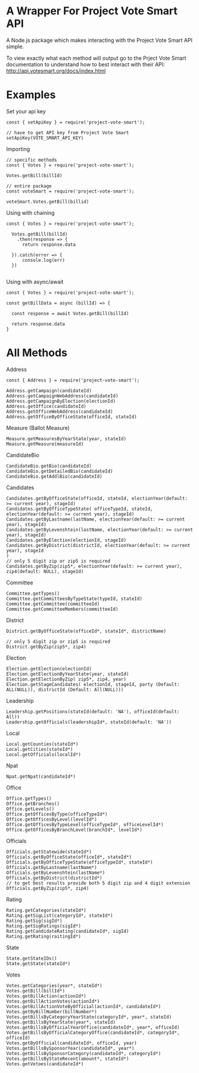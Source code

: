 # A Wrapper For Project Vote Smart API

A Node.js package which makes interacting with the Project Vote Smart API simple.

To view exactly what each method will output go to the Prject Vote Smart documentation to understand how to best interact with their API: http://api.votesmart.org/docs/index.html

# Examples

Set your api key

```
const { setApiKey } = require('project-vote-smart');

// have to get API key from Project Vote Smart
setApiKey(VOTE_SMART_API_KEY)
```

Importing

```
// specific methods
const { Votes } = require('project-vote-smart');

Votes.getBill(billId)

// entire package
const voteSmart = require('project-vote-smart');

voteSmart.Votes.getBill(billid)
```

Using with chaining

```
const { Votes } = require('project-vote-smart');

  Votes.getBill(billId)
    .then(response => {
      return response.data

  }).catch(error => {
      console.log(err)
  })


```

Using with async/await

```
const { Votes } = require('project-vote-smart');

const getBillData = async (billId) => {

  const response = await Votes.getBill(billId)

  return response.data
}

```

# All Methods

Address

```
const { Address } = require('project-vote-smart');

Address.getCampaign(candidateId)
Address.getCampaignWebAddress(candidateId)
Address.getCampaignByElection(electionId)
Address.getOffice(candidateId)
Address.getOfficeWebAddress(candidateId)
Address.getOfficeByOfficeState(officeId, stateId)

```

Measure (Ballot Measure)

```
Measure.getMeasuresByYearState(year, stateId)
Measure.getMeasure(measureId)

```

CandidateBio

```
CandidateBio.getBio(candidateId)
CandidateBio.getDetailedBio(candidateId)
CandidateBio.getAddlBio(candidateId)

```

Candidates

```
Candidates.getByOfficeState(officeId, stateId, electionYear(default: >= current year), stageId)
Candidates.getByOfficeTypeState( officeTypeId, stateId, electionYear(default: >= current year), stageId)
Candidates.getByLastname(lastName, electionYear(default: >= current year), stageId)
Candidates.getByLevenshtein(lastName, electionYear(default: >= current year), stageId)
Candidates.getByElection(electionId, stageId)
Candidates.getByDistrict(districtId, electionYear(default: >= current year), stageId
)
// only 5 digit zip or zip5 is required
Candidates.getByZip(zip5*, electionYear(default: >= current year), zip4(default: NULL), stageId)

```

Committee

```
Committee.getTypes()
Committee.getCommitteesByTypeState(typeId, stateId)
Committee.getCommittee(committeeId)
Committee.getCommitteeMembers(committeeId)

```

District

```
District.getByOfficeState(officeId*, stateId*, districtName)

// only 5 digit zip or zip5 is required
District.getByZip(zip5*, zip4)

```

Election

```
Election.getElection(electionId)
Election.getElectionByYearState(year, stateId)
Election.getElectionByZip( zip5*, zip4, year)
Election.getStageCandidates( electionId, stageId, party (Default: ALL(NULL)), districtId (Default: All(NULL)))

```

Leadership

```
Leadership.getPositions(stateId(default: 'NA'), officeId(default: All))
Leadership.getOfficials(leadershipId*, stateId(default: 'NA'))

```

Local

```
Local.getCounties(stateId*)
Local.getCities(stateId*)
Local.getOfficials(localId*)

```

Npat

```
Npat.getNpat(candidateId*)

```

Office

```
Office.getTypes()
Office.getBranches()
Office.getLevels()
Office.getOfficesByType(officeTypeId*)
Office.getOfficesByLevel(levelId*)
Office.getOfficesByTypeLevel(officeTypeId*, officeLevelId*)
Office.getOfficesByBranchLevel(branchId*, levelId*)

```

Officials

```
Officials.getStatewide(stateId*)
Officials.getByOfficeState(officeId*, stateId*)
Officials.getByOfficeTypeState(officeTypeId*, stateId*)
Officials.getByLastname(lastName*)
Officials.getByLevenshtein(lastName*)
Officials.getByDistrict(districtId*)
// to get best results provide both 5 digit zip and 4 digit extension
Officials.getByZip(zip5*, zip4)

```

Rating

```
Rating.getCategories(stateId*)
Rating.getSigList(categoryId*, stateId*)
Rating.getSig(sigId*)
Rating.getSigRatings(sigId*)
Rating.getCandidateRating(candidateId*, sigId)
Rating.getRating(raitingId*)

```

State

```
State.getStateIDs()
State.getState(stateId*)

```

Votes

```
Votes.getCategories(year*, stateId*)
Votes.getBill(billId*)
Votes.getBillAction(actionId*)
Votes.getBillActionVotes(actionId*)
Votes.getBillActionVoteByOfficial(actionId*, candidateId*)
Votes.getByBillNumber(billNumber*)
Votes.getBillsByCategoryYearState(categoryId*, year*, stateId)
Votes.getBillsByYearState(year*, stateId)
Votes.getBillsByOfficialYearOffice(candidateId*, year*, officeId)
Votes.getBillsByOfficialCategoryOffice(candidateId*, categoryId*, officeId)
Votes.getByOfficial(candidateId*, officeId, year)
Votes.getBillsBySponsorYear(candidateId*, year*)
Votes.getBillsBySponsorCategory(candidateId*, categoryId*)
Votes.getBillsByStateRecent(amount*, stateId*)
Votes.getVetoes(candidateId*)

```
